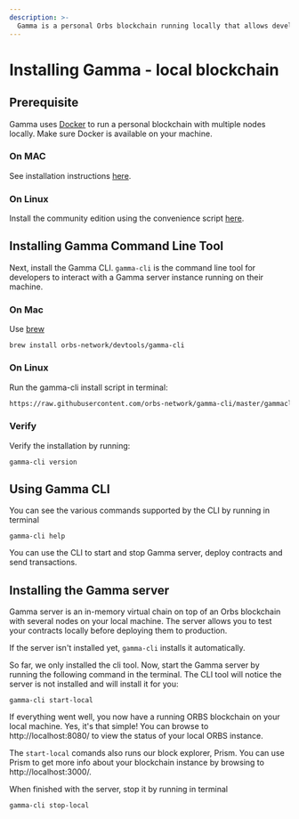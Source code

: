 ```yaml
---
description: >-
  Gamma is a personal Orbs blockchain running locally that allows developers to easily test, run, and deploy smart contracts.
---
```


# Installing Gamma - local blockchain

## Prerequisite

Gamma uses [Docker](https://www.docker.com/) to run a personal blockchain with multiple nodes locally. Make sure Docker is available on your machine. 

### On MAC
See installation instructions [here](https://docs.docker.com/docker-for-mac/install/).

### On Linux
Install the community edition using the convenience script
 [here](https://docs.docker.com/install/linux/docker-ce/ubuntu/#install-using-the-convenience-script).

## Installing Gamma Command Line Tool

Next, install the Gamma CLI. `gamma-cli` is the command line tool for developers to interact with a Gamma server instance running on their machine.

### On Mac
Use [brew](https://brew.sh/)

```
brew install orbs-network/devtools/gamma-cli
```
### On Linux
Run the gamma-cli install script in terminal:
```bash
https://raw.githubusercontent.com/orbs-network/gamma-cli/master/gammacli-linux-install-v0.7.0.sh | bash
```

### Verify
Verify the installation by running:
```text
gamma-cli version
```

## Using Gamma CLI

You can see the various commands supported by the CLI by running in terminal

```text
gamma-cli help
```

You can use the CLI to start and stop Gamma server, deploy contracts and send transactions.

## Installing the Gamma server

Gamma server is an in-memory virtual chain on top of an Orbs blockchain with several nodes on your local machine. The server allows you to test your contracts locally before deploying them to production.

If the server isn't installed yet, `gamma-cli` installs it automatically.

So far, we only installed the cli tool. Now, start the Gamma server by running the following command in the terminal. The CLI tool will notice the server is not installed and will install it for you: 

```text
gamma-cli start-local
```

If everything went well, you now have a running ORBS blockchain on your local machine. Yes, it's that simple! You can browse to http://localhost:8080/ to view the status of your local ORBS instance.

The `start-local` comands also runs our block explorer, Prism. You can use Prism to get more info about your blockchain instance by browsing to http://localhost:3000/. 

When finished with the server, stop it by running in terminal

```text
gamma-cli stop-local
```


